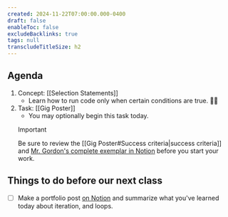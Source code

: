 ```yaml
---
created: 2024-11-22T07:00:00.000-0400
draft: false
enableToc: false
excludeBacklinks: true
tags: null
transcludeTitleSize: h2
---
```


## Agenda
1. Concept: [[Selection Statements]]
	- Learn how to run code only when certain conditions are true. 🤘🏼
2. Task: [[Gig Poster]]
	- You may optionally begin this task today.
	> [!IMPORTANT]
	> 
	> Be sure to review the [[Gig Poster#Success criteria|success criteria]] and [Mr. Gordon's complete exemplar in Notion](https://lakefieldcs.notion.site/868d23e3bf67415b92f37f61086d6d3f?v=3ab707db12414dd68a511df18241f84c) before you start your work.
	  
## Things to do before our next class
- [ ] Make a portfolio post [on Notion](https://notion.so) and summarize what you've learned today about iteration, and loops.